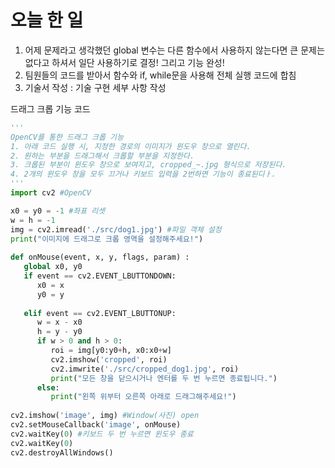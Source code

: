 # 오늘 한 일

1. 어제 문제라고 생각했던 global 변수는 다른 함수에서 사용하지 않는다면 큰 문제는 없다고 하셔서 일단 사용하기로 결정! 그리고 기능 완성!
2. 팀원들의 코드를 받아서 함수와 if, while문을 사용해 전체 실행 코드에 합침
3. 기술서 작성 : 기술 구현 세부 사항 작성

드래그 크롭 기능 코드

```python
'''
OpenCV를 통한 드래그 크롭 기능
1. 아래 코드 실행 시, 지정한 경로의 이미지가 윈도우 창으로 열린다.
2. 원하는 부분을 드래그해서 크롭할 부분을 지정한다.
3. 크롭된 부분이 윈도우 창으로 보여지고, cropped_~.jpg 형식으로 저장된다.
4. 2개의 윈도우 창을 모두 끄거나 키보드 입력을 2번하면 기능이 종료된디ㅏ.
'''
import cv2 #OpenCV

x0 = y0 = -1 #좌표 리셋
w = h = -1
img = cv2.imread('./src/dog1.jpg') #파일 객체 설정
print("이미지에 드래그로 크롭 영역을 설정해주세요!")
        
def onMouse(event, x, y, flags, param) :
   global x0, y0            
   if event == cv2.EVENT_LBUTTONDOWN:
      x0 = x
      y0 = y
            
   elif event == cv2.EVENT_LBUTTONUP:
      w = x - x0
      h = y - y0
      if w > 0 and h > 0:
         roi = img[y0:y0+h, x0:x0+w]
         cv2.imshow('cropped', roi)
         cv2.imwrite('./src/cropped_dog1.jpg', roi)
         print("모든 창을 닫으시거나 엔터를 두 번 누르면 종료됩니다.")
      else:
         print("왼쪽 위부터 오른쪽 아래로 드래그해주세요!")
        
cv2.imshow('image', img) #Window(사진) open
cv2.setMouseCallback('image', onMouse) 
cv2.waitKey(0) #키보드 두 번 누르면 윈도우 종료 
cv2.waitKey(0)
cv2.destroyAllWindows()
```